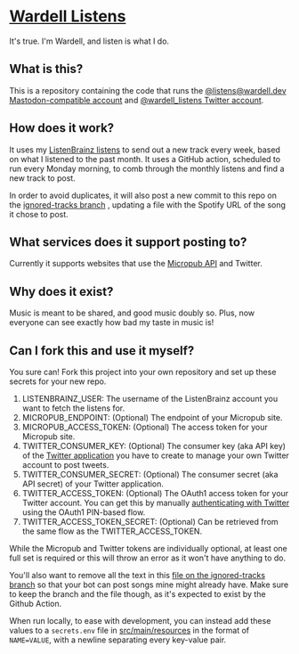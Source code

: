 # [Wardell Listens](https://twitter.com/wardell_listens)

It's true. I'm Wardell, and listen is what I do.

## What is this?

This is a repository containing the code that runs
the [@listens@wardell.dev Mastodon-compatible account](https://services.wardell.dev/listens/remote_follow)
and [@wardell_listens Twitter account](https://twitter.com/wardell_listens).

## How does it work?

It uses my [ListenBrainz listens](https://listenbrainz.org/user/wardellbagby/)
to send out a new track every week, based on what I listened to the past month. It uses a GitHub
action, scheduled to run every Monday morning, to comb through the monthly listens and
find a new track to post.

In order to avoid duplicates, it will also post a new commit to this repo on
the [ignored-tracks branch](https://github.com/wardellbagby/wardell_listens/blob/ignored-tracks/ignored.txt)
, updating a file with the Spotify URL of the song it chose to post.

## What services does it support posting to?

Currently it supports websites that use the [Micropub API](https://micropub.net/) and Twitter.

## Why does it exist?

Music is meant to be shared, and good music doubly so. Plus, now everyone can see exactly how bad my
taste in music is!

## Can I fork this and use it myself?

You sure can! Fork this project into your own repository and set up these secrets for your new repo.

1. LISTENBRAINZ_USER: The username of the ListenBrainz account you want to fetch
   the listens for.
2. MICROPUB_ENDPOINT: (Optional) The endpoint of your Micropub site.
3. MICROPUB_ACCESS_TOKEN: (Optional) The access token for your Micropub site.
4. TWITTER_CONSUMER_KEY: (Optional) The consumer key (aka API key) of
   the [Twitter application](https://developer.twitter.com/en/docs/authentication/oauth-1-0a/api-key-and-secret)
   you have to create to manage your own Twitter account to post tweets.
5. TWITTER_CONSUMER_SECRET: (Optional) The consumer secret (aka API secret) of your Twitter
   application.
6. TWITTER_ACCESS_TOKEN: (Optional) The OAuth1 access token for your Twitter account. You can get
   this by
   manually [authenticating with Twitter](https://developer.twitter.com/en/docs/authentication/oauth-1-0a/obtaining-user-access-tokens)
   using the OAuth1 PIN-based flow.
7. TWITTER_ACCESS_TOKEN_SECRET: (Optional) Can be retrieved from the same flow as the
   TWITTER_ACCESS_TOKEN.

While the Micropub and Twitter tokens are individually optional, at least one full set is required
or this will throw an error as it won't have anything to do.

You'll also want to remove all the text in
this [file on the ignored-tracks branch](https://github.com/wardellbagby/wardell_listens/blob/ignored-tracks/ignored.txt)
so that your bot can post songs mine might already have. Make sure to keep the branch and the
file though, as it's expected to exist by the Github Action.

When run locally, to ease with development, you can instead add these values to a `secrets.env` file
in [src/main/resources](src/main/resources) in the format of `NAME=VALUE`, with a newline
separating every key-value pair.
